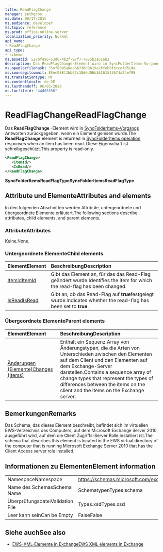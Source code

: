 ```yaml
---
title: ReadFlagChange
manager: sethgros
ms.date: 09/17/2015
ms.audience: Developer
ms.topic: reference
ms.prod: office-online-server
localization_priority: Normal
api_name:
- ReadFlagChange
api_type:
- schema
ms.assetid: 527bfe90-63d0-4b2f-97f7-7875b3a516b2
description: Das ReadFlagChange-Element wird in SyncFolderItems-Vorgangsantworten zurückgegeben, wenn ein Element gelesen wurde. Diese Eigenschaft ist schreibgeschützt.
ms.openlocfilehash: 354f8085a6ea5b738d8619e2ffeb0fbccefd51da
ms.sourcegitcommit: 88ec988f2bb67c1866d06b361615f3674a24e795
ms.translationtype: MT
ms.contentlocale: de-DE
ms.lasthandoff: 06/03/2020
ms.locfileid: "44468306"
---
```

# <a name="readflagchange"></a><span data-ttu-id="ef264-104">ReadFlagChange</span><span class="sxs-lookup"><span data-stu-id="ef264-104">ReadFlagChange</span></span>

<span data-ttu-id="ef264-105">Das **ReadFlagChange** -Element wird in [SyncFolderItems-Vorgangs](syncfolderitems-operation.md) Antworten zurückgegeben, wenn ein Element gelesen wurde.</span><span class="sxs-lookup"><span data-stu-id="ef264-105">The **ReadFlagChange** element is returned in [SyncFolderItems operation](syncfolderitems-operation.md) responses when an item has been read.</span></span> <span data-ttu-id="ef264-106">Diese Eigenschaft ist schreibgeschützt.</span><span class="sxs-lookup"><span data-stu-id="ef264-106">This property is read-only.</span></span> 
  
```xml
<ReadFlagChange>
   <ItemId/>
   <IsRead/>
</ReadFlagChange>
```

 <span data-ttu-id="ef264-107">**SyncFolderItemsReadFlagType**</span><span class="sxs-lookup"><span data-stu-id="ef264-107">**SyncFolderItemsReadFlagType**</span></span>
## <a name="attributes-and-elements"></a><span data-ttu-id="ef264-108">Attribute und Elemente</span><span class="sxs-lookup"><span data-stu-id="ef264-108">Attributes and elements</span></span>

<span data-ttu-id="ef264-109">In den folgenden Abschnitten werden Attribute, untergeordnete und übergeordnete Elemente erläutert.</span><span class="sxs-lookup"><span data-stu-id="ef264-109">The following sections describe attributes, child elements, and parent elements.</span></span>
  
### <a name="attributes"></a><span data-ttu-id="ef264-110">Attribute</span><span class="sxs-lookup"><span data-stu-id="ef264-110">Attributes</span></span>

<span data-ttu-id="ef264-111">Keine.</span><span class="sxs-lookup"><span data-stu-id="ef264-111">None.</span></span>
  
### <a name="child-elements"></a><span data-ttu-id="ef264-112">Untergeordnete Elemente</span><span class="sxs-lookup"><span data-stu-id="ef264-112">Child elements</span></span>

|<span data-ttu-id="ef264-113">**Element**</span><span class="sxs-lookup"><span data-stu-id="ef264-113">**Element**</span></span>|<span data-ttu-id="ef264-114">**Beschreibung**</span><span class="sxs-lookup"><span data-stu-id="ef264-114">**Description**</span></span>|
|:-----|:-----|
|[<span data-ttu-id="ef264-115">ItemId</span><span class="sxs-lookup"><span data-stu-id="ef264-115">ItemId</span></span>](itemid.md) <br/> |<span data-ttu-id="ef264-116">Gibt das Element an, für das das Read-Flag geändert wurde.</span><span class="sxs-lookup"><span data-stu-id="ef264-116">Identifies the item for which the read-flag has been changed.</span></span>  <br/> |
|[<span data-ttu-id="ef264-117">IsRead</span><span class="sxs-lookup"><span data-stu-id="ef264-117">IsRead</span></span>](isread.md) <br/> |<span data-ttu-id="ef264-118">Gibt an, ob das Read-Flag auf **true**festgelegt wurde.</span><span class="sxs-lookup"><span data-stu-id="ef264-118">Indicates whether the read-flag has been set to **true**.</span></span>  <br/> |
   
### <a name="parent-elements"></a><span data-ttu-id="ef264-119">Übergeordnete Elemente</span><span class="sxs-lookup"><span data-stu-id="ef264-119">Parent elements</span></span>

|<span data-ttu-id="ef264-120">**Element**</span><span class="sxs-lookup"><span data-stu-id="ef264-120">**Element**</span></span>|<span data-ttu-id="ef264-121">**Beschreibung**</span><span class="sxs-lookup"><span data-stu-id="ef264-121">**Description**</span></span>|
|:-----|:-----|
|[<span data-ttu-id="ef264-122">Änderungen (Elemente)</span><span class="sxs-lookup"><span data-stu-id="ef264-122">Changes (Items)</span></span>](changes-items.md) <br/> |<span data-ttu-id="ef264-123">Enthält ein Sequenz Array von Änderungstypen, die die Arten von Unterschieden zwischen den Elementen auf dem Client und den Elementen auf dem Exchange-Server darstellen.</span><span class="sxs-lookup"><span data-stu-id="ef264-123">Contains a sequence array of change types that represent the types of differences between the items on the client and the items on the Exchange server.</span></span>  <br/> |
   
## <a name="remarks"></a><span data-ttu-id="ef264-124">Bemerkungen</span><span class="sxs-lookup"><span data-stu-id="ef264-124">Remarks</span></span>

<span data-ttu-id="ef264-125">Das Schema, das dieses Element beschreibt, befindet sich im virtuellen EWS-Verzeichnis des Computers, auf dem Microsoft Exchange Server 2010 ausgeführt wird, auf dem die Client Zugriffs-Server Rolle installiert ist.</span><span class="sxs-lookup"><span data-stu-id="ef264-125">The schema that describes this element is located in the EWS virtual directory of the computer that is running Microsoft Exchange Server 2010 that has the Client Access server role installed.</span></span>
  
## <a name="element-information"></a><span data-ttu-id="ef264-126">Informationen zu Elementen</span><span class="sxs-lookup"><span data-stu-id="ef264-126">Element information</span></span>

|||
|:-----|:-----|
|<span data-ttu-id="ef264-127">Namespace</span><span class="sxs-lookup"><span data-stu-id="ef264-127">Namespace</span></span>  <br/> |https://schemas.microsoft.com/exchange/services/2006/types  <br/> |
|<span data-ttu-id="ef264-128">Name des Schemas</span><span class="sxs-lookup"><span data-stu-id="ef264-128">Schema Name</span></span>  <br/> |<span data-ttu-id="ef264-129">Schematypen</span><span class="sxs-lookup"><span data-stu-id="ef264-129">Types schema</span></span>  <br/> |
|<span data-ttu-id="ef264-130">Überprüfungsdatei</span><span class="sxs-lookup"><span data-stu-id="ef264-130">Validation File</span></span>  <br/> |<span data-ttu-id="ef264-131">Types.xsd</span><span class="sxs-lookup"><span data-stu-id="ef264-131">Types.xsd</span></span>  <br/> |
|<span data-ttu-id="ef264-132">Leer kann sein</span><span class="sxs-lookup"><span data-stu-id="ef264-132">Can be Empty</span></span>  <br/> |<span data-ttu-id="ef264-133">False</span><span class="sxs-lookup"><span data-stu-id="ef264-133">False</span></span>  <br/> |
   
## <a name="see-also"></a><span data-ttu-id="ef264-134">Siehe auch</span><span class="sxs-lookup"><span data-stu-id="ef264-134">See also</span></span>



- [<span data-ttu-id="ef264-135">EWS-XML-Elemente in Exchange</span><span class="sxs-lookup"><span data-stu-id="ef264-135">EWS XML elements in Exchange</span></span>](ews-xml-elements-in-exchange.md)

